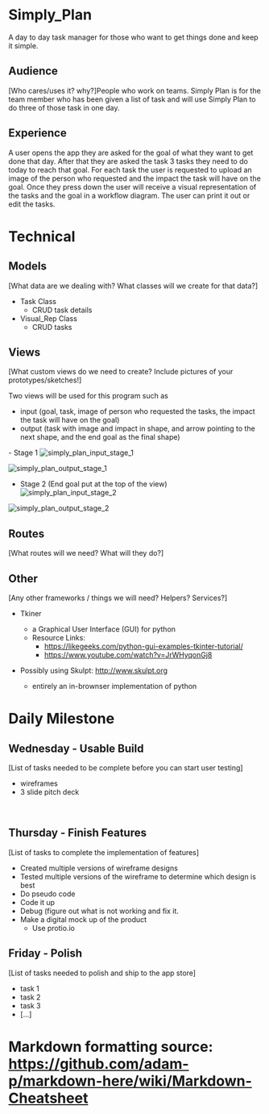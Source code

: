 # Simply_Plan
A day to day task manager for those who want to get things done and keep it simple.
​
## Audience
[Who cares/uses it? why?]People who work on teams. Simply Plan is for the team member who has been given a list of task and will use Simply Plan to do three of those task in one day.
​
## Experience
A user opens the app they are asked for the goal of what they want to get done that day. After that they are asked the task 3 tasks they need to do today to reach that goal. For each task the user is requested to upload an image of the person who requested and the impact the task will have on the goal. Once they press down the user will receive a visual representation of the tasks and the goal in a workflow diagram. The user can print it out or edit the tasks.
​
# Technical
## Models
[What data are we dealing with? What classes will we create for that data?]
- Task Class
    - CRUD task details
- Visual_Rep Class
    - CRUD tasks
​
## Views
[What custom views do we need to create? Include pictures of your prototypes/sketches!]

Two views will be used for this program such as
- input (goal, task, image of person who requested the tasks, the impact the task will have on the goal)
- output (task with image and impact in shape, and arrow pointing to the next shape, and the end goal as the final shape)

​- Stage 1
![simply_plan_input_stage_1](https://user-images.githubusercontent.com/40531646/47184812-88893200-d2e0-11e8-8c9d-ee4df41f6898.jpg)

![simply_plan_output_stage_1](https://user-images.githubusercontent.com/40531646/47184848-9f2f8900-d2e0-11e8-8ae9-2b8a005612fe.jpg)

- Stage 2 (End goal put at the top of the view)
![simply_plan_input_stage_2](https://user-images.githubusercontent.com/40531646/47184969-04837a00-d2e1-11e8-8f0f-dcea035851a6.jpg)

![simply_plan_output_stage_2](https://user-images.githubusercontent.com/40531646/47185001-1402c300-d2e1-11e8-9eec-f8104da097fe.jpg)
## Routes
[What routes will we need? What will they do?]
​
## Other
[Any other frameworks / things we will need? Helpers? Services?]
- Tkiner
    - a Graphical User Interface (GUI) for python
    - Resource Links:
        - https://likegeeks.com/python-gui-examples-tkinter-tutorial/
        - https://www.youtube.com/watch?v=JrWHyqonGj8

- Possibly using Skulpt: http://www.skulpt.org
    - entirely an in-brownser implementation of python
​
# Daily Milestone
## Wednesday - Usable Build
[List of tasks needed to be complete before you can start user testing]
- wireframes
- 3 slide pitch deck

​
## Thursday - Finish Features
[List of tasks to complete the implementation of features]
- Created multiple versions of wireframe designs
- Tested multiple versions of the wireframe to determine which design is best
- Do pseudo code
- Code it up
- Debug (figure out what is not working and fix it.
- Make a digital mock up of the product
    - Use protio.io
​
## Friday - Polish
[List of tasks needed to polish and ship to the app store]
- task 1
- task 2
- task 3
- [...]

# Markdown formatting source: https://github.com/adam-p/markdown-here/wiki/Markdown-Cheatsheet

